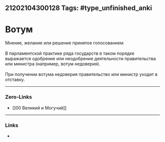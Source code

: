 21202104300128
Tags: #type_unfinished_anki
---
# Вотум

Мнение, желание или решение принятое голосованием<br><br>В парламентской практике ряда государств в таком порядке выражается одобрение или неодобрение деятельности правительства или министра (например, вотум недоверия). <br><br>При получении вотума недоверия правительство или министр уходит в отставку.

---
### Zero-Links
- [[00 Великий и Могучий]]
---
### Links
-